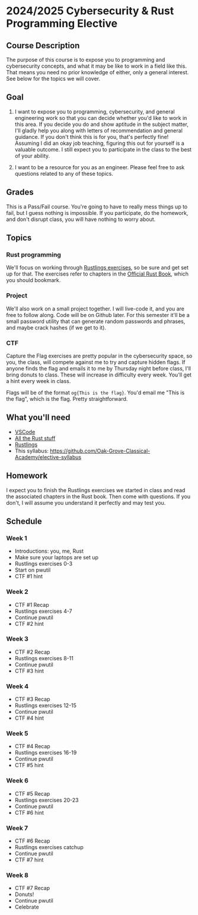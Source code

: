 # 2024/2025 Cybersecurity & Rust Programming Elective

## Course Description

The purpose of this course is to expose you to programming and cybersecurity concepts, and what it may be like to work in a field like this. 
That means you need no prior knowledge of either, only a general interest. See below for the topics we will cover.

## Goal

1. I want to expose you to programming, cybersecurity, and general engineering work so that you can decide whether you'd like to work in this area. If you decide you do and show aptitude in the
subject matter, I'll gladly help you along with letters of recommendation and general guidance. If you don't think this is for you, that's perfectly fine! Assuming I did an okay job teaching, 
figuring this out for yourself is a valuable outcome. I still expect you to participate in the class to the best of your ability.

2. I want to be a resource for you as an engineer. Please feel free to ask questions related to any of these topics.

## Grades

This is a Pass/Fail course. You're going to have to really mess things up to fail, but I guess nothing is impossible. If you participate, do the homework, and don't disrupt class, you will have
nothing to worry about.

## Topics

### Rust programming

We'll focus on working through [Rustlings exercises](https://rustlings.cool), so be sure and get set up for that. The exercises refer to chapters in the [Official Rust Book](https://doc.rust-lang.org/book/title-page.html), which you should bookmark.

### Project

We'll also work on a small project together. I will live-code it, and you are free to follow along. Code will be on Github later. For this semester it'll be a small password utility that can
generate random passwords and phrases, and maybe crack hashes (if we get to it).

### CTF

Capture the Flag exercises are pretty popular in the cybersecurity space, so you, the class, will compete against me to try and capture hidden flags. If anyone finds the flag and emails it to me
by Thursday night before class, I'll bring donuts to class. These will increase in difficulty every week. You'll get a hint every week in class. 

Flags will be of the format `og{This is the flag}`. You'd email me "This is the flag", which is the flag. Pretty straightforward.

## What you'll need

- [VSCode](https://code.visualstudio.com/)
- [All the Rust stuff](https://code.visualstudio.com/docs/languages/rust)
- [Rustlings](https://rustlings.cool/)
- This syllabus: https://github.com/Oak-Grove-Classical-Academy/elective-syllabus

## Homework

I expect you to finish the Rustlings exercises we started in class and read the associated chapters in the Rust book. Then come with questions. If you don't, I will assume you understand it perfectly and 
may test you.

## Schedule

### Week 1

- Introductions: you, me, Rust
- Make sure your laptops are set up
- Rustlings exercises 0-3
- Start on pwutil
- CTF #1 hint

### Week 2

- CTF #1 Recap
- Rustlings exercises 4-7
- Continue pwutil
- CTF #2 hint

### Week 3

- CTF #2 Recap
- Rustlings exercises 8-11
- Continue pwutil
- CTF #3 hint

### Week 4

- CTF #3 Recap
- Rustlings exercises 12-15
- Continue pwutil
- CTF #4 hint

### Week 5

- CTF #4 Recap
- Rustlings exercises 16-19
- Continue pwutil
- CTF #5 hint

### Week 6

- CTF #5 Recap
- Rustlings exercises 20-23
- Continue pwutil
- CTF #6 hint

### Week 7

- CTF #6 Recap
- Rustlings exercises catchup
- Continue pwutil
- CTF #7 hint

### Week 8

- CTF #7 Recap
- Donuts!
- Continue pwutil
- Celebrate

